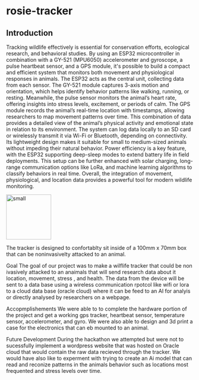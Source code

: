 # rosie-tracker

## Introduction


Tracking wildlife effectively is essential for conservation efforts, ecological research, and behavioral studies. By using an ESP32 microcontroller in combination with a GY-521 (MPU6050) accelerometer and gyroscope, a pulse heartbeat sensor, and a GPS module, it's possible to build a compact and efficient system that monitors both movement and physiological responses in animals. The ESP32 acts as the central unit, collecting data from each sensor. The GY-521 module captures 3-axis motion and orientation, which helps identify behavior patterns like walking, running, or resting. Meanwhile, the pulse sensor monitors the animal’s heart rate, offering insights into stress levels, excitement, or periods of calm. The GPS module records the animal’s real-time location with timestamps, allowing researchers to map movement patterns over time. This combination of data provides a detailed view of the animal’s physical activity and emotional state in relation to its environment. The system can log data locally to an SD card or wirelessly transmit it via Wi-Fi or Bluetooth, depending on connectivity. Its lightweight design makes it suitable for small to medium-sized animals without impeding their natural behavior. Power efficiency is a key feature, with the ESP32 supporting deep-sleep modes to extend battery life in field deployments. This setup can be further enhanced with solar charging, long-range communication options like LoRa, and machine learning algorithms to classify behaviors in real time. Overall, the integration of movement, physiological, and location data provides a powerful tool for modern wildlife monitoring.

<img width="121" alt="small" src="https://github.com/user-attachments/assets/bab0332a-2ed7-4c02-9643-1638bb3119a0" />

The tracker is designed to confortablty sit inside of a 100mm x 70mm box that can be noninvasivelty attacked to an animal. 

Goal
The goal of our project was to make a wilflife tracker that could be non ivasively attacked to an anaimals that will send research data about it location, movement, stress , and health. The data from the device will be sent to a data base using a wireless communication rpotcol like wifi or lora to a cloud data base (oracle cloud) where it can be feed to an AI for analyis or directly analysed by researchers on a webpage. 

Accopmplishements
We were able to to complete the hardware portion of the project and get a working gps tracker, heartbeat sensor, temperature sensor, accelerometer, and gyro. We were also able to design and 3d print a case for the electronics that can eb mounted to an animal. 

Future Development
During the hackathon we attempted but were not to sucessfully implement a wordpress website that was hosted on Oracle cloud that would contain the raw data recieved through the tracker. We would have also like to experment with trying to create an Ai model that can read and reconize patterns in the animals behavior such as locations most frequented and stress levels over time. 



